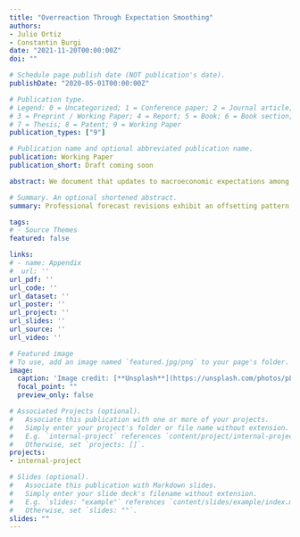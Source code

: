 ```yaml
---
title: "Overreaction Through Expectation Smoothing"
authors:
- Julio Ortiz
- Constantin Burgi
date: "2021-11-20T00:00:00Z"
doi: ""

# Schedule page publish date (NOT publication's date).
publishDate: "2020-05-01T00:00:00Z"

# Publication type.
# Legend: 0 = Uncategorized; 1 = Conference paper; 2 = Journal article;
# 3 = Preprint / Working Paper; 4 = Report; 5 = Book; 6 = Book section;
# 7 = Thesis; 8 = Patent; 9 = Working Paper
publication_types: ["9"]

# Publication name and optional abbreviated publication name.
publication: Working Paper
publication_short: Draft coming soon

abstract: We document that updates to macroeconomic expectations among professional forecasters are (i) negatively serially correlated at the individual level, (ii) positively serially correlated at the aggregate level, and (iii)  exhibit an offsetting pattern. To explain these facts, we build and estimate a model featuring annual smoothing and a requirement that quarterly predictions be jointly consistent with the annual forecast. Relative to existing theories, our model provides a unified explanation for the three facts as well as other forms of over and underadjustment. Furthermore, our model suggests that annual forecasts exhibit more information rigidity than quarterly forecasts, with a larger role for sticky information relative to noisy information.

# Summary. An optional shortened abstract.
summary: Professional forecast revisions exhibit an offsetting pattern that is incompatible with standard theories of expectation formation. We rationalize this in a model featuring long-run inattention and a consistency constraint (requiring that short-term predictions aggregate to the outdated longer-run outlook). Our offsetting revisions model provides a new explanation for observed overreactions in expectations.

tags:
# - Source Themes
featured: false

links:
# - name: Appendix
#  url: ''
url_pdf: ''
url_code: ''
url_dataset: ''
url_poster: ''
url_project: ''
url_slides: ''
url_source: ''
url_video: ''

# Featured image
# To use, add an image named `featured.jpg/png` to your page's folder. 
image:
  caption: 'Image credit: [**Unsplash**](https://unsplash.com/photos/pLCdAaMFLTE)'
  focal_point: ""
  preview_only: false

# Associated Projects (optional).
#   Associate this publication with one or more of your projects.
#   Simply enter your project's folder or file name without extension.
#   E.g. `internal-project` references `content/project/internal-project/index.md`.
#   Otherwise, set `projects: []`.
projects:
- internal-project

# Slides (optional).
#   Associate this publication with Markdown slides.
#   Simply enter your slide deck's filename without extension.
#   E.g. `slides: "example"` references `content/slides/example/index.md`.
#   Otherwise, set `slides: ""`.
slides: ""
---
```

